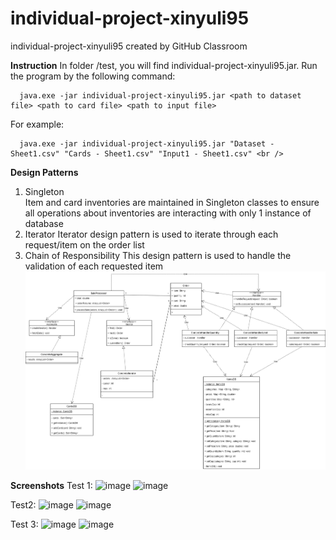 # individual-project-xinyuli95
individual-project-xinyuli95 created by GitHub Classroom

**Instruction**
In folder /test, you will find individual-project-xinyuli95.jar. Run the program by the following command: <br />
~~~
  java.exe -jar individual-project-xinyuli95.jar <path to dataset file> <path to card file> <path to input file>
~~~
For example: <br />
~~~
  java.exe -jar individual-project-xinyuli95.jar "Dataset - Sheet1.csv" "Cards - Sheet1.csv" "Input1 - Sheet1.csv" <br />
~~~
  
**Design Patterns**
1. Singleton <br />
Item and card inventories are maintained in Singleton classes to ensure all operations about inventories are interacting with only 1 instance of database
2. Iterator
Iterator design pattern is used to iterate through each request/item on the order list
4. Chain of Responsibility
This design pattern is used to handle the validation of each requested item 
![Class Diagram](https://github.com/gopinathsjsu/individual-project-xinyuli95/blob/main/class.drawio.png)

**Screenshots**
Test 1:
![image](https://user-images.githubusercontent.com/33916829/144797190-079a0bfe-07dd-4a2a-8404-34cfd584a147.png)
![image](https://user-images.githubusercontent.com/33916829/144797218-239926c3-bff4-4454-b184-87915ba360d1.png)

Test2:
![image](https://user-images.githubusercontent.com/33916829/144797266-46efe242-6636-4def-8158-b63a580af32f.png)
![image](https://user-images.githubusercontent.com/33916829/144797306-29e6f421-7f63-4a83-a67d-3cc2e75507ac.png)

Test 3:
![image](https://user-images.githubusercontent.com/33916829/144797351-e48520e5-f6fd-49af-a1e0-6deeb6df544a.png)
![image](https://user-images.githubusercontent.com/33916829/144797374-84966395-25be-40de-af16-92ebfbcbb4d8.png)



